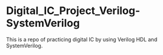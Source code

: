 # Digital_IC_Project_Verilog-SystemVerilog
This is a repo of practicing digital IC by using Verilog HDL and SystemVerilog.
